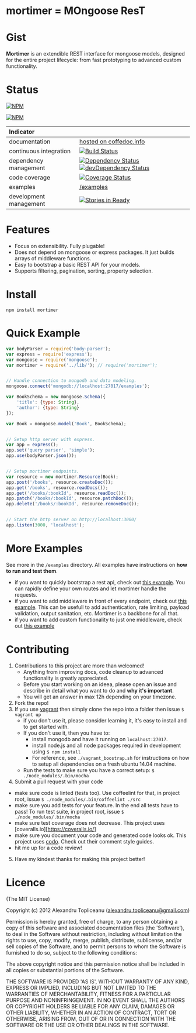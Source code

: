 mortimer = MOngoose ResT
========================

Gist
====

**Mortimer** is an extendible REST interface for mongoose models, designed for the entire project lifecycle: from fast prototyping to advanced custom functionality.

Status
======

[![NPM](https://nodei.co/npm/mortimer.png?downloads=true&stars=true)](https://nodei.co/npm/mortimer/)

[![NPM](https://nodei.co/npm-dl/mortimer.png?months=12)](https://nodei.co/npm-dl/mortimer/)

| Indicator              |                                                                          |
|:-----------------------|:-------------------------------------------------------------------------|
| documentation          | [hosted on coffedoc.info](http://coffeedoc.info/github/topliceanu/mortimer/master/)|
| continuous integration | [![Build Status](https://travis-ci.org/topliceanu/mortimer.svg?branch=master)](https://travis-ci.org/topliceanu/mortimer) |
| dependency management  | [![Dependency Status](https://david-dm.org/topliceanu/mortimer.svg?style=flat)](https://david-dm.org/topliceanu/mortimer) [![devDependency Status](https://david-dm.org/topliceanu/mortimer/dev-status.svg?style=flat)](https://david-dm.org/topliceanu/mortimer#info=devDependencies) |
| code coverage          | [![Coverage Status](https://coveralls.io/repos/topliceanu/mortimer/badge.svg)](https://coveralls.io/r/topliceanu/mortimer) |dd
| examples               | [/examples](https://github.com/topliceanu/mortimer/tree/master/examples) |
| development management | [![Stories in Ready](https://badge.waffle.io/topliceanu/mortimer.svg?label=ready&title=Ready)](http://waffle.io/topliceanu/mortimer) |

Features
========

- Focus on extensibility. Fully plugable!
- Does not depend on mongoose or express packages. It just builds arrays of middleware functions.
- Easy to bootstrap a basic REST API for your models.
- Supports filtering, pagination, sorting, property selection.

Install
=======

```shell
npm install mortimer
```

Quick Example
=============

```javascript
var bodyParser = require('body-parser');
var express = require('express');
var mongoose = require('mongoose');
var mortimer = require('../lib/'); // require('mortimer');


// Handle connection to mongodb and data modeling.
mongoose.connect('mongodb://localhost:27017/examples');

var BookSchema = new mongoose.Schema({
    'title': {type: String},
    'author': {type: String}
});

var Book = mongoose.model('Book', BookSchema);


// Setup http server with express.
var app = express();
app.set('query parser', 'simple');
app.use(bodyParser.json());


// Setup mortimer endpoints.
var resource = new mortimer.Resource(Book);
app.post('/books', resource.createDoc());
app.get('/books', resource.readDocs());
app.get('/books/:bookId', resource.readDoc());
app.patch('/books/:bookId', resource.patchDoc());
app.delete('/books/:bookId', resource.removeDoc());


// Start the http server on http://localhost:3000/
app.listen(3000, 'localhost');
```

More Examples
=============

See more in the `/examples` directory. All examples have instructions on __how to run and test them__.

- if you want to quickly bootstrap a rest api, check out [this example](https://github.com/topliceanu/mortimer/blob/master/examples/quick-bootstrap.js). You can rapidly define your own routes and let mortimer handle the requests.
- if you want to add middleware in front of every endpoint, check out [this example](https://github.com/topliceanu/mortimer/blob/master/examples/add-auth-to-create-endpoint.js). This can be usefull to add authentication, rate limiting, payload validation, output sanitation, etc. Mortimer is a backbone for all that.
- if you want to add custom functionality to just one middleware, check out [this example](https://github.com/topliceanu/mortimer/blob/master/examples/extend-existing-middleware-functionality.js)

Contributing
============

1. Contributions to this project are more than welcomed!
    - Anything from improving docs, code cleanup to advanced functionality is greatly appreciated.
    - Before you start working on an ideea, please open an issue and describe in detail what you want to do and __why it's important__.
    - You will get an answer in max 12h depending on your timezone.
2. Fork the repo!
3. If you use [vagrant](https://www.vagrantup.com/) then simply clone the repo into a folder then issue `$ vagrant up`
    - if you don't use it, please consider learning it, it's easy to install and to get started with.
    - If you don't use it, then you have to:
         - install mongodb and have it running on `localhost:27017`.
         - install node.js and all node packages required in development using `$ npm install`
         - For reference, see `./vagrant_boostrap.sh` for instructions on how to setup all dependencies on a fresh ubuntu 14.04 machine.
    - Run the tests to make sure you have a correct setup: `$ ./node_modules/.bin/mocha`
4. Submit a pull request with your code
 - make sure code is linted (tests too). Use coffeelint for that, in project root, issue `$ ./node_modules/.bin/coffeelint ./src`
 - make sure you add tests for your feature. In the end all tests have to pass! To run test suite, in project root, issue `$ ./node_modules/.bin/mocha`
 - make sure test coverage does not decrease. This project uses [coveralls.io][https://coveralls.io/]
 - make sure you document your code and generated code looks ok. This project uses [codo](https://github.com/coffeedoc/codo). Check out their comment style guides.
 - hit me up for a code review!
5. Have my kindest thanks for making this project better!


Licence
=======

(The MIT License)

Copyright (c) 2012 Alexandru Topliceanu (alexandru.topliceanu@gmail.com)

Permission is hereby granted, free of charge, to any person obtaining
a copy of this software and associated documentation files (the
'Software'), to deal in the Software without restriction, including
without limitation the rights to use, copy, modify, merge, publish,
distribute, sublicense, and/or sell copies of the Software, and to
permit persons to whom the Software is furnished to do so, subject to
the following conditions:

The above copyright notice and this permission notice shall be
included in all copies or substantial portions of the Software.

THE SOFTWARE IS PROVIDED 'AS IS', WITHOUT WARRANTY OF ANY KIND,
EXPRESS OR IMPLIED, INCLUDING BUT NOT LIMITED TO THE WARRANTIES OF
MERCHANTABILITY, FITNESS FOR A PARTICULAR PURPOSE AND NONINFRINGEMENT.
IN NO EVENT SHALL THE AUTHORS OR COPYRIGHT HOLDERS BE LIABLE FOR ANY
CLAIM, DAMAGES OR OTHER LIABILITY, WHETHER IN AN ACTION OF CONTRACT,
TORT OR OTHERWISE, ARISING FROM, OUT OF OR IN CONNECTION WITH THE
SOFTWARE OR THE USE OR OTHER DEALINGS IN THE SOFTWARE.
